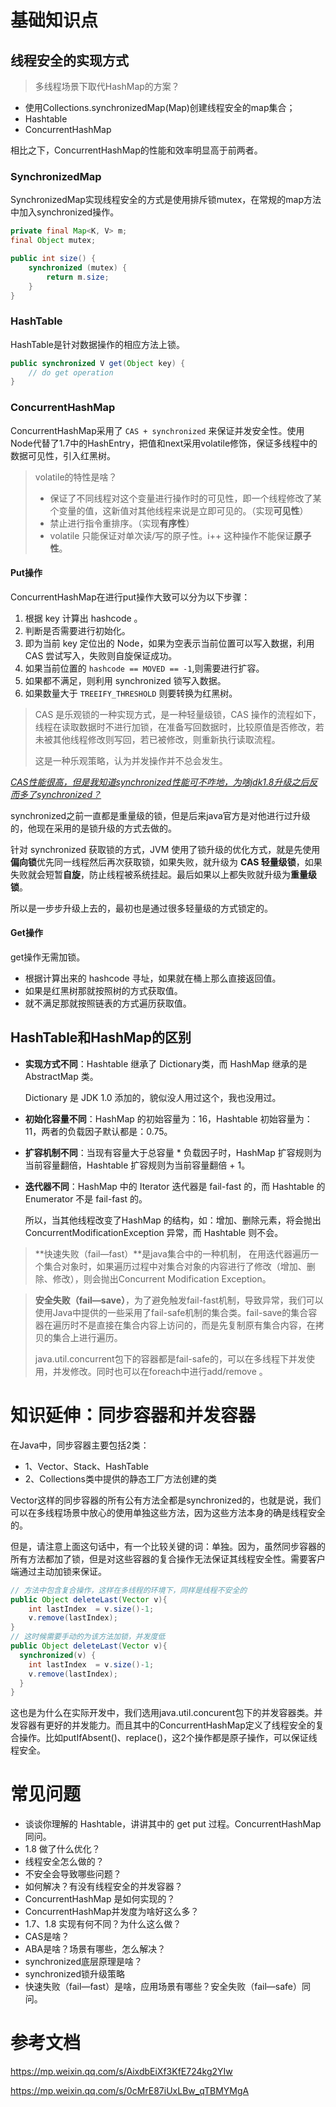 # 基础知识点

## 线程安全的实现方式

> 多线程场景下取代HashMap的方案？

- 使用Collections.synchronizedMap(Map)创建线程安全的map集合；
- Hashtable
- ConcurrentHashMap

相比之下，ConcurrentHashMap的性能和效率明显高于前两者。

### SynchronizedMap

SynchronizedMap实现线程安全的方式是使用排斥锁mutex，在常规的map方法中加入synchronized操作。

```java
private final Map<K, V> m;
final Object mutex;

public int size() {
	synchronized (mutex) {
		return m.size;
	}
}
```

### HashTable

HashTable是针对数据操作的相应方法上锁。

```java
public synchronized V get(Object key) {
	// do get operation
}
```

### ConcurrentHashMap

ConcurrentHashMap采用了 `CAS + synchronized` 来保证并发安全性。使用Node代替了1.7中的HashEntry，把值和next采用volatile修饰，保证多线程中的数据可见性，引入红黑树。

> volatile的特性是啥？
>
> - 保证了不同线程对这个变量进行操作时的可见性，即一个线程修改了某个变量的值，这新值对其他线程来说是立即可见的。（实现**可见性**）
> - 禁止进行指令重排序。（实现**有序性**）
> - volatile 只能保证对单次读/写的原子性。i++ 这种操作不能保证**原子性**。

#### Put操作

ConcurrentHashMap在进行put操作大致可以分为以下步骤：

1. 根据 key 计算出 hashcode 。
2. 判断是否需要进行初始化。
3. 即为当前 key 定位出的 Node，如果为空表示当前位置可以写入数据，利用 CAS 尝试写入，失败则自旋保证成功。
4. 如果当前位置的 `hashcode == MOVED == -1`,则需要进行扩容。
5. 如果都不满足，则利用 synchronized 锁写入数据。
6. 如果数量大于 `TREEIFY_THRESHOLD` 则要转换为红黑树。

> CAS 是乐观锁的一种实现方式，是一种轻量级锁，CAS 操作的流程如下，线程在读取数据时不进行加锁，在准备写回数据时，比较原值是否修改，若未被其他线程修改则写回，若已被修改，则重新执行读取流程。
>
> 这是一种乐观策略，认为并发操作并不总会发生。

*<u>CAS性能很高，但是我知道synchronized性能可不咋地，为啥jdk1.8升级之后反而多了synchronized？</u>*

synchronized之前一直都是重量级的锁，但是后来java官方是对他进行过升级的，他现在采用的是锁升级的方式去做的。

针对 synchronized 获取锁的方式，JVM 使用了锁升级的优化方式，就是先使用**偏向锁**优先同一线程然后再次获取锁，如果失败，就升级为 **CAS 轻量级锁**，如果失败就会短暂**自旋**，防止线程被系统挂起。最后如果以上都失败就升级为**重量级锁**。

所以是一步步升级上去的，最初也是通过很多轻量级的方式锁定的。

#### Get操作

get操作无需加锁。

- 根据计算出来的 hashcode 寻址，如果就在桶上那么直接返回值。
- 如果是红黑树那就按照树的方式获取值。
- 就不满足那就按照链表的方式遍历获取值。

## HashTable和HashMap的区别

- **实现方式不同**：Hashtable 继承了 Dictionary类，而 HashMap 继承的是 AbstractMap 类。

  Dictionary 是 JDK 1.0 添加的，貌似没人用过这个，我也没用过。

- **初始化容量不同**：HashMap 的初始容量为：16，Hashtable 初始容量为：11，两者的负载因子默认都是：0.75。

- **扩容机制不同**：当现有容量大于总容量 * 负载因子时，HashMap 扩容规则为当前容量翻倍，Hashtable 扩容规则为当前容量翻倍 + 1。

- **迭代器不同**：HashMap 中的 Iterator 迭代器是 fail-fast 的，而 Hashtable 的 Enumerator 不是 fail-fast 的。

  所以，当其他线程改变了HashMap 的结构，如：增加、删除元素，将会抛出ConcurrentModificationException 异常，而 Hashtable 则不会。

> **快速失败（fail—fast）**是java集合中的一种机制， 在用迭代器遍历一个集合对象时，如果遍历过程中对集合对象的内容进行了修改（增加、删除、修改），则会抛出Concurrent Modification Exception。

> **安全失败（fail—save）**，为了避免触发fail-fast机制，导致异常，我们可以使用Java中提供的一些采用了fail-safe机制的集合类。fail-save的集合容器在遍历时不是直接在集合内容上访问的，而是先复制原有集合内容，在拷贝的集合上进行遍历。
>
> java.util.concurrent包下的容器都是fail-safe的，可以在多线程下并发使用，并发修改。同时也可以在foreach中进行add/remove 。

# 知识延伸：同步容器和并发容器

在Java中，同步容器主要包括2类：

- 1、Vector、Stack、HashTable
- 2、Collections类中提供的静态工厂方法创建的类

Vector这样的同步容器的所有公有方法全都是synchronized的，也就是说，我们可以在多线程场景中放心的使用单独这些方法，因为这些方法本身的确是线程安全的。

但是，请注意上面这句话中，有一个比较关键的词：单独。因为，虽然同步容器的所有方法都加了锁，但是对这些容器的复合操作无法保证其线程安全性。需要客户端通过主动加锁来保证。

```java
// 方法中包含复合操作，这样在多线程的环境下，同样是线程不安全的
public Object deleteLast(Vector v){
    int lastIndex  = v.size()-1;
    v.remove(lastIndex);
}
// 这时候需要手动的为该方法加锁，并发度低
public Object deleteLast(Vector v){
  synchronized(v) {
    int lastIndex  = v.size()-1;
    v.remove(lastIndex);
  } 
}
```

这也是为什么在实际开发中，我们选用java.util.concurent包下的并发容器类。并发容器有更好的并发能力。而且其中的ConcurrentHashMap定义了线程安全的复合操作。比如putIfAbsent()、replace()，这2个操作都是原子操作，可以保证线程安全。

# 常见问题

- 谈谈你理解的 Hashtable，讲讲其中的 get put 过程。ConcurrentHashMap同问。
- 1.8 做了什么优化？
- 线程安全怎么做的？
- 不安全会导致哪些问题？
- 如何解决？有没有线程安全的并发容器？
- ConcurrentHashMap 是如何实现的？
- ConcurrentHashMap并发度为啥好这么多？
- 1.7、1.8 实现有何不同？为什么这么做？
- CAS是啥？
- ABA是啥？场景有哪些，怎么解决？
- synchronized底层原理是啥？
- synchronized锁升级策略
- 快速失败（fail—fast）是啥，应用场景有哪些？安全失败（fail—safe）同问。

# 参考文档

https://mp.weixin.qq.com/s/AixdbEiXf3KfE724kg2YIw

https://mp.weixin.qq.com/s/0cMrE87iUxLBw_qTBMYMgA